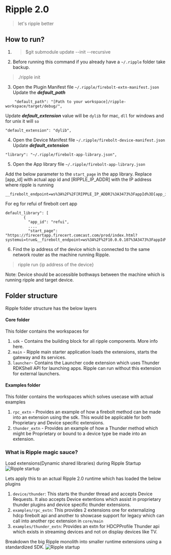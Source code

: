 # Ripple 2.0
> let's ripple better

## How to run?

1. >$git submodule update --init --recursive
2. Before running this command if you already have a `~/.ripple` folder take backup.
>./ripple init
3. Open the Plugin Manifest file `~/.ripple/firebolt-extn-manifest.json`
Update the __*default_path*__
```
    "default_path": "[Path to your workspace]/ripple-workspace/target/debug/",
```
Update __*default_extension*__ value will be `dylib` for mac, `dll` for windows and for unix it will `so`
```
"default_extension": "dylib",
```
4. Open the Device Manifest file `~/.ripple/firebolt-device-manifest.json`
Update  __*default_extension*__
```
"library": "~/.ripple/firebolt-app-library.json",
```
5. Open the App library file `~/.ripple/firebolt-app-library.json`

Add the below parameter to the `start_page` in the app library. Replace [app_id] with actual app id and [RIPPLE_IP_ADDR] with the IP address where ripple is running
```
__firebolt_endpoint=ws%3A%2F%2F[RIPPLE_IP_ADDR]%3A3473%3FappId%3D[app_id]%26session%3D[app_id]
```

For eg for refui of firebolt cert app
```
default_library": [
        {
          "app_id": "refui",
          ....
          "start_page": "https://firecertapp.firecert.comcast.com/prod/index.html?systemui=true&__firebolt_endpoint=ws%3A%2F%2F10.0.0.107%3A3473%3FappId%3Drefui%26session%3Drefui&systemui=true",
```

6. Find the ip address of the device which is connected to the same network router as the machine running Ripple.
> ripple run {ip address of the device} 

Note: Device should be accessible bothways between the machine which is running ripple and target device.
## Folder structure

Ripple folder structure has the below layers

#### Core folder
This folder contains the workspaces for 
1. `sdk` - Contains the building block for all ripple components. More info here.
2. `main` - Ripple main starter application loads the extensions, starts the gateway and its services.
3. `launcher`- Contains the Launcher code extension which uses Thunder RDKShell API for launching apps. Ripple can run without this extension for external launchers.

#### Examples folder
This folder contains the workspaces which solves usecase with actual examples
1. `rpc_extn` - Provides an example of how a firebolt method can be made into an extension using the sdk. This would be applicable for both Proprietary and Device specific extensions.
2. `thunder_extn` - Provides an example of how a Thunder method which might be Proprietary or bound to a device type be made into an extension.


### What is Ripple magic sauce?

Load extensions(Dynamic shared libraries) during Ripple Startup
![Ripple startup](./docs/images/RippleStartup.jpeg)

Lets apply this to an actual Ripple 2.0 runtime which has loaded the below plugins
1. `device/thunder`: This starts the thunder thread and accepts Device Requests. It also accepts Device extentions which assist in proprietary thunder plugins and device specific thunder extensions.
2. `examples/rpc_extn`: This provides 2 extensions one for externalizing hdcp firebolt api and another to showcase support for legacy which can call into another rpc extension in `core/main`
3. `examples/thunder_extn`: Provides an extn for HDCPProfile Thunder api which exists in streaming devices and not on display devices like TV.



Breakdown the big Ripple monolith into smaller runtime extensions using a standardized SDK.
![Ripple startup](./docs/images/R2DeliverySo.jpeg)

